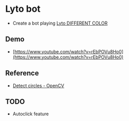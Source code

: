 
# Lyto bot
- Create a bot playing [Lyto DIFFERENT COLOR](https://www.facebook.com/instantgames/1099543880229447)

## Demo
- [https://www.youtube.com/watch?v=rEbPOVu8Ho0](https://www.youtube.com/watch?v=rEbPOVu8Ho0)

## Reference
- [Detect circles - OpenCV](https://www.pyimagesearch.com/2014/07/21/detecting-circles-images-using-opencv-hough-circles/)

## TODO
- Autoclick feature
